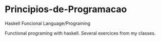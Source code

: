 # Principios-de-Programacao
Haskell Funcional Language/Programing

Functional programing with haskell. Several exercices from my classes.
